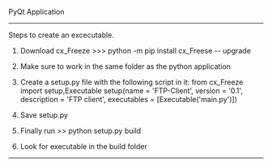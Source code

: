 PyQt Application


*******************************************************************
Steps to create an excecutable.
1. Download cx_Freeze >>> python -m pip install cx_Freese -- upgrade

2. Make sure to work in the same folder as the python application

3. Create a setup.py file with the following script in it:
	from cx_Freeze import setup,Executable
	setup(name = 'FTP-Client',
      		version = '0.1',
      		description = 'FTP client',
      		executables = [Executable('main.py')])
4. Save setup.py

5. Finally run >> python setup.py build

6. Look for executable in the build folder
******************************************************************